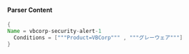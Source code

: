 #### Parser Content
```Java
{
Name = vbcorp-security-alert-1
  Conditions = ["""Product=VBCorp""" , """グレーウェア"""]
}
```